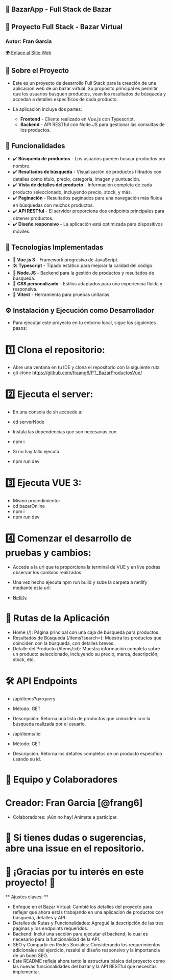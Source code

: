 ## 📖 BazarApp - Full Stack de Bazar

## 🚀 Proyecto Full Stack - Bazar Virtual 

### Autor: Fran Garcia 

<a href="https://67a4d044c2d11e1f660c7294--relaxed-eclair-eeef15.netlify.app" target="_blank">🌍 Enlace al Sitio Web</a> 

## 📝 Sobre el Proyecto

- Este es un proyecto de desarrollo Full Stack para la creación de una aplicación web de un bazar virtual. Su propósito principal es permitir que los usuarios busquen productos, vean los resultados de búsqueda y accedan a detalles específicos de cada producto.

- La aplicación incluye dos partes:
  - **Frontend** - Cliente realizado en Vue.js con Typescript.
  - **Backend** - API RESTful con Node.JS para gestionar las consultas de los productos.

## 🌟 Funcionalidades

- ✔️ **Búsqueda de productos** - Los usuarios pueden buscar productos por nombre.
- ✔️ **Resultados de búsqueda** - Visualización de productos filtrados con detalles como título, precio, categoría, imagen y puntuación.
- ✔️ **Vista de detalles del producto** - Información completa de cada producto seleccionado, incluyendo precio, stock, y más.
- ✔️ **Paginación** - Resultados paginados para una navegación más fluida en búsquedas con muchos productos.
- ✔️ **API RESTful** - El servidor proporciona dos endpoints principales para obtener productos.
- ✔️ **Diseño responsivo** - La aplicación está optimizada para dispositivos móviles.

## 🔧 Tecnologías Implementadas

- 🎯 **Vue.js 3** - Framework progresivo de JavaScript.
- 🛠 **Typescript** - Tipado estático para mejorar la calidad del código.
- 🔌 **Node.JS** - Backend para la gestión de productos y resultados de búsqueda.
- 🎨 **CSS personalizado** - Estilos adaptados para una experiencia fluida y responsiva.
- 🔧 **Vitest** - Herramienta para pruebas unitarias.

## ⚙️ Instalación y Ejecución como Desarrollador

- Para ejecutar este proyecto en tu entorno local, sigue los siguientes pasos:

# 1️⃣ Clona el repositorio:

- Abre una ventana en tu IDE y clona el repositorio con la siguiente ruta
- git clone https://github.com/fraang6/PT_BazarProductosVue/
# 2️⃣ Ejecuta el server:

- En una consola de sh acceede a: 
- cd serverNode

- Instala las dependencias que son necesarias con
- npm i

- Si no hay fallo ejecuta
- npm run dev
# 3️⃣ Ejecuta VUE 3:

- Mismo procedimiento:
- cd bazarOnline
- npm i
- npm run dev
# 4️⃣ Comenzar el desarrollo de pruebas y cambios:

- Accede a la url que te proporciona la terminal de VUE y en live podras observar los cambios realizados.
- Una vez hecho ejecuta npm run build y sube la carpeta a netlify mediante esta url:

- <a href="https://app.netlify.com/sites/relaxed-eclair-eeef15/deploys" target="_blank"> Netlify </a>


# 🎨 Rutas de la Aplicación 
- Home (/): Página principal con una caja de búsqueda para productos.
- Resultados de Búsqueda (/items?search=<query>): Muestra los productos que coinciden con la búsqueda, con detalles breves.
- Detalle del Producto (/items/:id): Muestra información completa sobre un producto seleccionado, incluyendo su precio, marca, descripción, stock, etc.
# 🛠 API Endpoints
- /api/items?q=:query
- Método: GET
- Descripción: Retorna una lista de productos que coinciden con la búsqueda realizada por el usuario.

- /api/items/:id
- Método: GET
- Descripción: Retorna los detalles completos de un producto específico usando su id.

# 👥 Equipo y Colaboradores
# Creador: Fran Garcia [@frang6]

- Colaboradores: ¡Aún no hay! Anímate a participar.

# 📩 Si tienes dudas o sugerencias, abre una issue en el repositorio.

# 🌟 ¡Gracias por tu interés en este proyecto! 💙
** Ajustes claves: **
- Enfoque en el Bazar Virtual: Cambié los detalles del proyecto para reflejar que ahora estás trabajando en una aplicación de productos con búsqueda, detalles y API.
- Detalles de Rutas y Funcionalidades: Agregué la descripción de las tres páginas y los endpoints requeridos.
- Backend: Incluí una sección para ejecutar el backend, lo cual es necesario para la funcionalidad de la API.
- SEO y Compartir en Redes Sociales: Considerando los requerimientos adicionales del ejercicio, resalté el diseño responsivo y la importancia de un buen SEO.
- Este README refleja ahora tanto la estructura básica del proyecto como las nuevas funcionalidades del bazar y la API RESTful que necesitas implementar.
